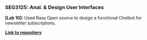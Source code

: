 ### SEG3125: Anal. & Design User Interfaces 
**[Lab 10]:** Used Rasa Open source to design a functional Chatbot for newsletter subscriptions.

**[Link to repository](https://github.com/GColetti/GColetti.github.io/tree/main/SEG3125/L10)**
